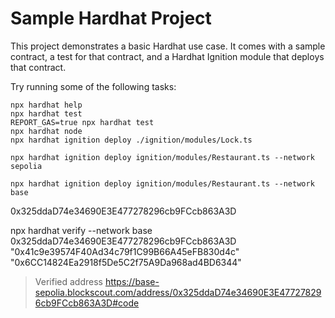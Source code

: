 # Sample Hardhat Project

This project demonstrates a basic Hardhat use case. It comes with a sample contract, a test for that contract, and a Hardhat Ignition module that deploys that contract.

Try running some of the following tasks:

```shell
npx hardhat help
npx hardhat test
REPORT_GAS=true npx hardhat test
npx hardhat node
npx hardhat ignition deploy ./ignition/modules/Lock.ts

npx hardhat ignition deploy ignition/modules/Restaurant.ts --network sepolia

npx hardhat ignition deploy ignition/modules/Restaurant.ts --network base
```


<!-- Base deployed -->
0x325ddaD74e34690E3E477278296cb9FCcb863A3D

npx hardhat verify --network base 0x325ddaD74e34690E3E477278296cb9FCcb863A3D "0x41c9e39574F40Ad34c79f1C99B66A45eFB830d4c" "0x6CC14824Ea2918f5De5C2f75A9Da968ad4BD6344"

> Verified address
https://base-sepolia.blockscout.com/address/0x325ddaD74e34690E3E477278296cb9FCcb863A3D#code



<!-- Scroll deployed -->
<!-- RestaurantModule#Restaurant - 0x325ddaD74e34690E3E477278296cb9FCcb863A3D -->



